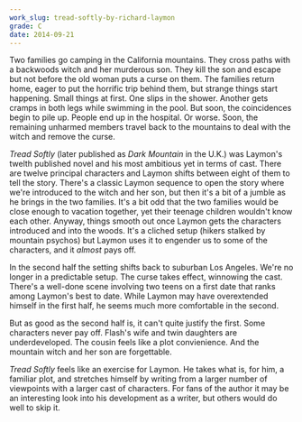 ```yaml
---
work_slug: tread-softly-by-richard-laymon
grade: C
date: 2014-09-21
---
```


Two families go camping in the California mountains. They cross paths with a backwoods witch and her murderous son. They kill the son and escape but not before the old woman puts a curse on them. The families return home, eager to put the horrific trip behind them, but strange things start happening. Small things at first. One slips in the shower. Another gets cramps in both legs while swimming in the pool. But soon, the coincidences begin to pile up. People end up in the hospital. Or worse. Soon, the remaining unharmed members travel back to the mountains to deal with the witch and remove the curse.

_Tread Softly_ (later published as _Dark Mountain_ in the U.K.) was Laymon's twelth published novel and his most ambitious yet in terms of cast. There are twelve principal characters and Laymon shifts between eight of them to tell the story. There's a classic Laymon sequence to open the story where we're introduced to the witch and her son, but then it's a bit of a jumble as he brings in the two families. It's a bit odd that the two families would be close enough to vacation together, yet their teenage children wouldn't know each other. Anyway, things smooth out once Laymon gets the characters introduced and into the woods. It's a cliched setup (hikers stalked by mountain psychos) but Laymon uses it to engender us to some of the characters, and it _almost_ pays off.

In the second half the setting shifts back to suburban Los Angeles. We're no longer in a predictable setup. The curse takes effect, winnowing the cast. There's a well-done scene involving two teens on a first date that ranks among Laymon's best to date. While Laymon may have overextended himself in the first half, he seems much more comfortable in the second.

But as good as the second half is, it can't quite justify the first. Some characters never pay off. Flash's wife and twin daughters are underdeveloped. The cousin feels like a plot convienience. And the mountain witch and her son are forgettable.

_Tread Softly_ feels like an exercise for Laymon. He takes what is, for him, a familiar plot, and stretches himself by writing from a larger number of viewpoints with a larger cast of characters. For fans of the author it may be an interesting look into his development as a writer, but others would do well to skip it.
